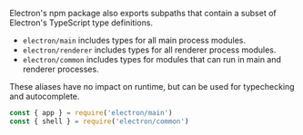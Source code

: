 Electron's npm package also exports subpaths that contain a subset of Electron's TypeScript type definitions.

- `electron/main` includes types for all main process modules.
- `electron/renderer` includes types for all renderer process modules.
- `electron/common` includes types for modules that can run in main and renderer processes.

These aliases have no impact on runtime, but can be used for typechecking and autocomplete.

```js
const { app } = require('electron/main')  
const { shell } = require('electron/common')
```
